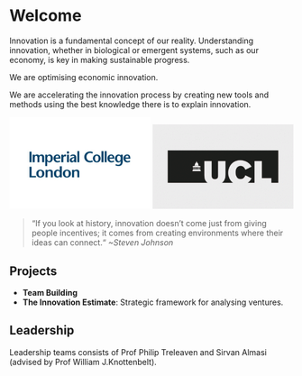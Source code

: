 # Welcome
Innovation is a fundamental concept of our reality. Understanding innovation, whether in biological or emergent systems, such as our economy, is key in making sustainable progress.

We are optimising economic innovation.

We are accelerating the innovation process by creating new tools and methods using the best knowledge there is to explain innovation.

<center>
<img src="img/icl_logo.jpeg" width="250" alt="Imperial College London Logo" />
<img src="img/ucl_logo.gif" width="250" alt="University College London Logo" />
</center>

> “If you look at history, innovation doesn’t come just from giving people incentives; it comes from creating environments where their ideas can connect.“ *~Steven Johnson*
## Projects

* **Team Building**
* **The Innovation Estimate**: Strategic framework for analysing ventures.

## Leadership
Leadership teams consists of Prof Philip Treleaven and Sirvan Almasi (advised by Prof William J.Knottenbelt).